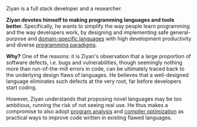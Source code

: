 <p>Ziyan is a full stack developer and a researcher.</p>
<p>
  <strong>Ziyan devotes himself to making programming languages and tools better.</strong> Specifically, he wants to simplify the way people learn programming and the way developers work, by designing and implementing safe general-purpose and <a href="https://en.wikipedia.org/wiki/Domain-specific_language">domain-specific languages</a> with high development productivity and diverse <a href="https://en.wikipedia.org/wiki/Programming_paradigm">programming paradigms</a>.
</p>
<p>
  <strong>Why?</strong> One of the reasons: it is Ziyan's observation that a large proportion of software defects, i.e. bugs and vulnerabilities, though seemingly nothing more than run-of-the-mill errors in code, can be ultimately traced back to the underlying design flaws of languages. He believes that a well-designed language eliminates such defects at the very root, far before developers start coding.
</p>
<p>
  However, Ziyan understands that proposing novel languages may be too ambitious, running the risk of not seeing real use. He thus makes a compromise to also adopt <a href="https://en.wikipedia.org/wiki/Program_analysis">program analysis</a> and <a href="https://en.wikipedia.org/wiki/Optimizing_compiler">compiler optimization</a> as practical ways to improve code written in existing flawed languages.
</p>
